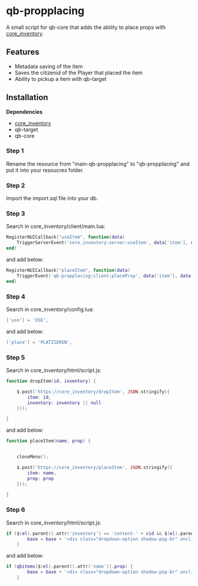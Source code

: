 # qb-propplacing
A small script for qb-core that adds the ability to place props with [core_inventory](https://core.tebex.io/package/5123274).

## Features
- Metadata saving of the item
- Saves the citizenid of the Player that placed the item
- Ability to pickup a item with qb-target

## Installation
**Dependencies**
- [core_inventory](https://core.tebex.io/package/5123274)
- qb-target
- qb-core

### Step 1
Rename the resource from "main-qb-propplacing" to "qb-propplacing" and put it into your resoucres folder.

### Step 2
Import the import.sql file into your db.

### Step 3
Search in core_inventory/client/main.lua:

```lua
RegisterNUICallback("useItem", function(data)
    TriggerServerEvent('core_inventory:server:useItem', data['item'], data['exact'])
end)
```

and add below:

```lua
RegisterNUICallback("placeItem", function(data)
    TriggerEvent('qb-propplacing:client:placeProp', data['item'], data['prop'], data['exact'])
end)
```

### Step 4
Search in core_inventory/config.lua:

```lua
['use'] = 'USE',
```

and add below:

```lua
['place'] = 'PLATZIEREN',
```

### Step 5
Search in core_inventory/html/script.js:

```lua
function dropItem(id, inventory) {

    $.post('https://core_inventory/dropItem', JSON.stringify({
        item: id,
        inventory: inventory || null
    }));

}
```

and add below:

```lua
function placeItem(name, prop) {


    closeMenu();

    $.post('https://core_inventory/placeItem', JSON.stringify({
        item: name,
        prop: prop
    }));

}
```

### Step 6
Search in core_inventory/html/script.js:

```lua
if ($(el).parent().attr('inventory') == 'content-' + cid && $(el).parent().attr('category') != 'weapons' && $(el).parent().attr('category') != 'food' && $(el).parent().attr('category') != 'drinks') {
        base = base + '<div class="dropdown-option shadow-pop-br" onclick="useItem(\'' + $(el).parent().attr('name') + '\', \'' + $(el).parent().attr('id') + '\')">' + getText('use') + '</div>';
    }
```

and add below:

```lua
if (qbitems[$(el).parent().attr('name')].prop) {
        base = base + '<div class="dropdown-option shadow-pop-br" onclick="placeItem(\'' + $(el).parent().attr('name') + '\', \'' + qbitems[$(el).parent().attr('name')].prop + '\')">' + getText('place') + '</div>';
    }
```